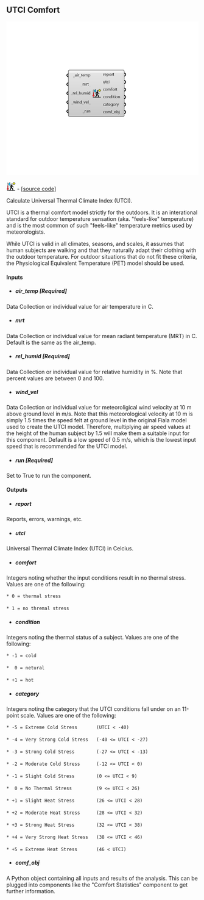 ## UTCI Comfort

![](../../images/components/UTCI_Comfort.png)

![](../../images/icons/UTCI_Comfort.png) - [[source code]](https://github.com/ladybug-tools/ladybug-grasshopper/blob/master/ladybug_grasshopper/src//LB%20UTCI%20Comfort.py)


Calculate Universal Thermal Climate Index (UTCI). 

UTCI is a thermal comfort model strictly for the outdoors. It is an interational standard for outdoor temperature sensation (aka. "feels-like" temperature) and is the most common of such "feels-like" temperature metrics used by meteorologists. 

While UTCI is valid in all climates, seasons, and scales, it assumes that human subjects are walking and that they naturally adapt their clothing with the outdoor temperature. For outdoor situations that do not fit these criteria, the Physiological Equivalent Temperature (PET) model should be used. 



#### Inputs
* ##### air_temp [Required]
Data Collection or individual value for air temperature in C. 
* ##### mrt 
Data Collection or individual value for mean radiant temperature (MRT) in C. Default is the same as the air_temp. 
* ##### rel_humid [Required]
Data Collection or individual value for relative humidity in %. Note that percent values are between 0 and 100. 
* ##### wind_vel 
Data Collection or individual value for meteoroligical wind velocity at 10 m above ground level in m/s. Note that this meteorological velocity at 10 m is simply 1.5 times the speed felt at ground level in the original Fiala model used to create the UTCI model. Therefore, multiplying air speed values at the height of the human subject by 1.5 will make them a suitable input for this component. Default is a low speed of 0.5 m/s, which is the lowest input speed that is recommended for the UTCI model. 
* ##### run [Required]
Set to True to run the component. 

#### Outputs
* ##### report
Reports, errors, warnings, etc. 
* ##### utci
Universal Thermal Climate Index (UTCI) in Celcius. 
* ##### comfort
Integers noting whether the input conditions result in no thermal stress. 
Values are one of the following: 

    * 0 = thermal stress

    * 1 = no thremal stress
* ##### condition
Integers noting the thermal status of a subject. 
Values are one of the following: 

    * -1 = cold

    *  0 = netural

    * +1 = hot
* ##### category
Integers noting the category that the UTCI conditions fall under on an 11-point scale. 
Values are one of the following: 

    * -5 = Extreme Cold Stress       (UTCI < -40)

    * -4 = Very Strong Cold Stress   (-40 <= UTCI < -27)

    * -3 = Strong Cold Stress        (-27 <= UTCI < -13)

    * -2 = Moderate Cold Stress      (-12 <= UTCI < 0)

    * -1 = Slight Cold Stress        (0 <= UTCI < 9)

    *  0 = No Thermal Stress         (9 <= UTCI < 26)

    * +1 = Slight Heat Stress        (26 <= UTCI < 28)

    * +2 = Moderate Heat Stress      (28 <= UTCI < 32)

    * +3 = Strong Heat Stress        (32 <= UTCI < 38)

    * +4 = Very Strong Heat Stress   (38 <= UTCI < 46)

    * +5 = Extreme Heat Stress       (46 < UTCI)
* ##### comf_obj
A Python object containing all inputs and results of the analysis.  This can be plugged into components like the "Comfort Statistics" component to get further information. 
